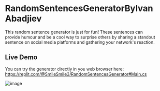 # RandomSentencesGeneratorByIvanAbadjiev
This random sentence generator is just for fun! These sentences can provide humour and be a cool way to surprise others by sharing a standout sentence on social media platforms and gathering your network's reaction.


## Live Demo

You can try the generator directly in you web browser here:
https://replit.com/@SmileSmile3/RandomSentencesGenerator#Main.cs


![image](https://user-images.githubusercontent.com/107812744/196658300-3c2f40a5-d8ec-4347-aafd-cce6f1ed6ff2.png)
